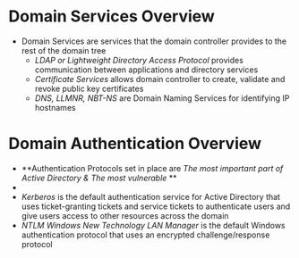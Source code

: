 # Domain Services Overview
* Domain Services are services that the domain controller provides to the rest of the domain tree
	* *LDAP or Lightweight Directory Access Protocol* provides communication between applications and directory services
	* *Certificate Services* allows domain controller to create, validate and revoke public key certificates
	* *DNS, LLMNR, NBT-NS* are Domain  Naming Services for identifying IP hostnames
	
# Domain Authentication Overview
* **Authentication Protocols set in place are *The most important part of Active Directory & The most vulnerable* **
* 
* *Kerberos* is the default authentication service for Active Directory that uses ticket-granting tickets and service tickets to authenticate users and give users access to other resources across the domain
* *NTLM Windows New Technology LAN Manager* is the default Windows authentication protocol that uses an encrypted challenge/response protocol

 
 
 
 
 